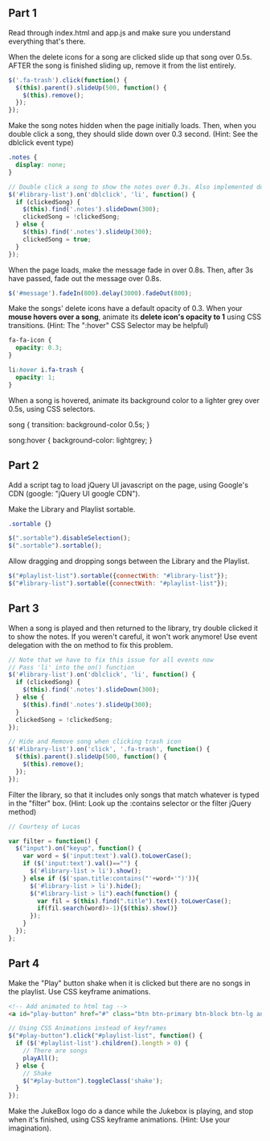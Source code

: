 ## Part 1
Read through index.html and app.js and make sure you understand everything that's there.

When the delete icons for a song are clicked slide up that song over 0.5s. AFTER the song is finished sliding up, remove it from the list entirely.

```js
$('.fa-trash').click(function() {
  $(this).parent().slideUp(500, function() {
    $(this).remove();
  });
});
```

Make the song notes hidden when the page initially loads. Then, when you double click a song, they should slide down over 0.3 second. (Hint: See the dblclick event type)
```css
.notes {
  display: none;
}
```

```js
// Double click a song to show the notes over 0.3s. Also implemented double click to close.
$('#library-list').on('dblclick', 'li', function() {
  if (clickedSong) {
    $(this).find('.notes').slideDown(300);
    clickedSong = !clickedSong;
  } else {
    $(this).find('.notes').slideUp(300);
    clickedSong = true;
  }
});
```

When the page loads, make the message fade in over 0.8s. Then, after 3s have passed, fade out the message over 0.8s.
```js
$('#message').fadeIn(800).delay(3000).fadeOut(800);
```

Make the songs' delete icons have a default opacity of 0.3. When your **mouse hovers over a song**, animate its **delete icon's opacity to 1** using CSS transitions. (Hint: The ":hover" CSS Selector may be helpful)

```css
fa-fa-icon {
  opacity: 0.3;
}

li:hover i.fa-trash {
  opacity: 1;
}
```

When a song is hovered, animate its background color to a lighter grey over 0.5s, using CSS selectors.

song {
  transition: background-color 0.5s;
}

song:hover {
  background-color: lightgrey;
}


## Part 2
Add a script tag to load jQuery UI javascript on the page, using Google's CDN (google: "jQuery UI google CDN").

<!-- <script src="http://code.jquery.com/ui/1.11.4/jquery-ui.js"></script> -->

Make the Library and Playlist sortable.
```css
.sortable {}
```

```js
$(".sortable").disableSelection();
$(".sortable").sortable();
```

Allow dragging and dropping songs between the Library and the Playlist.
```js
$("#playlist-list").sortable({connectWith: "#library-list"});
$("#library-list").sortable({connectWith: "#playlist-list"});
```

## Part 3
When a song is played and then returned to the library, try double clicked it to show the notes. If you weren't careful, it won't work anymore! Use event delegation with the on method to fix this problem.
```js
// Note that we have to fix this issue for all events now
// Pass 'li' into the on() function
$('#library-list').on('dblclick', 'li', function() {
  if (clickedSong) {
    $(this).find('.notes').slideDown(300);
  } else {
    $(this).find('.notes').slideUp(300);
  }
  clickedSong = !clickedSong;
});

// Hide and Remove song when clicking trash icon
$('#library-list').on('click', '.fa-trash', function() {
  $(this).parent().slideUp(500, function() {
    $(this).remove();
  });
});
```

Filter the library, so that it includes only songs that match whatever is typed in the "filter" box. (Hint: Look up the :contains selector or the filter jQuery method)
```js
// Courtesy of Lucas

var filter = function() {
  $("input").on("keyup", function() {
    var word = $('input:text').val().toLowerCase();
    if ($('input:text').val()=="") {
      $('#library-list > li').show();
    } else if ($('span.title:contains("'+word+'")')){
      $('#library-list > li').hide();
      $("#library-list > li").each(function() {
        var fil = $(this).find(".title").text().toLowerCase();
        if(fil.search(word)>-1){$(this).show()}
      });
    }
  });
};
```

## Part 4
Make the "Play" button shake when it is clicked but there are no songs in the playlist. Use CSS keyframe animations.

```html
<!-- Add animated to html tag -->
<a id="play-button" href="#" class="btn btn-primary btn-block btn-lg animated">
```

```js
// Using CSS Animations instead of keyframes
$("#play-button").click("#playlist-list", function() {
  if ($('#playlist-list').children().length > 0) {
    // There are songs
    playAll();
  } else {
    // Shake
    $("#play-button").toggleClass('shake');
  }
});
```

Make the JukeBox logo do a dance while the Jukebox is playing, and stop when it's finished, using CSS keyframe animations. (Hint: Use your imagination).

<!-- Unfinished -->
